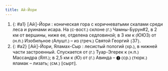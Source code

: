 ```yaml
---
title: Ай-Йори
---
```


1. {: #a1} ⟦Ай⟧-Йори
: коническая гора с коричневатыми скалами среди леса и руинами исара. На ⦅с-вост.⦆ склоне ⦅г.⦆ Чамны-Бурун#2, в 2 км от вершины, ниже ее, отделена седловиной; в 3 км к ⦅ЮЮЗ⦆ от ⦅н.п.⦆ Изобильное ⦅Алушт.⦆ – из ⦅греч.⦆ Святой Георгий ⦃З7⦄.
2. {: #a2} ⟦Ай⟧-Йори, Яламах-Сыр
: лесистый пологий ⦅хр.⦆, в нижней части застроенный. Спускается от ⦅г.⦆ Туар-Эгерек к ⦅н.п.⦆ Массандра ⦅Ялт.⦆; в 2,5 км к ⦅Ю⦆ от ⦅г.⦆ Авинда – ❷ ⦅ср.⦆ ⦅тюрк.⦆ яламак – лизать; ⦅см.⦆ ⟦сырт⟧.

